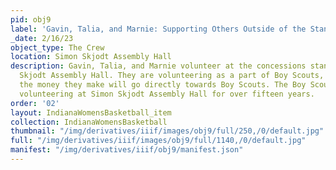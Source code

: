 ```yaml
---
pid: obj9
label: 'Gavin, Talia, and Marnie: Supporting Others Outside of the Stands'
_date: 2/16/23
object_type: The Crew
location: Simon Skjodt Assembly Hall
description: Gavin, Talia, and Marnie volunteer at the concessions stand at Simon
  Skjodt Assembly Hall. They are volunteering as a part of Boy Scouts, and part of
  the money they make will go directly towards Boy Scouts. The Boy Scouts have been
  volunteering at Simon Skjodt Assembly Hall for over fifteen years.
order: '02'
layout: IndianaWomensBasketball_item
collection: IndianaWomensBasketball
thumbnail: "/img/derivatives/iiif/images/obj9/full/250,/0/default.jpg"
full: "/img/derivatives/iiif/images/obj9/full/1140,/0/default.jpg"
manifest: "/img/derivatives/iiif/obj9/manifest.json"
---
```

